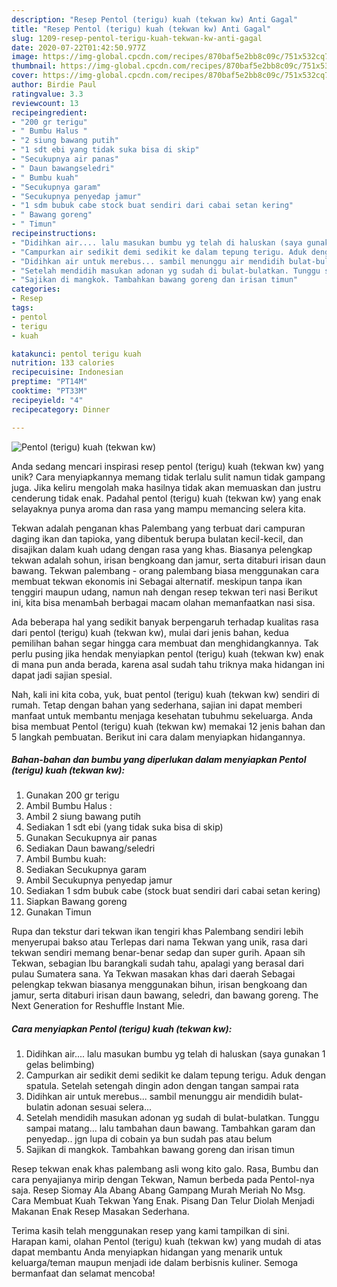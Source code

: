 ```yaml
---
description: "Resep Pentol (terigu) kuah (tekwan kw) Anti Gagal"
title: "Resep Pentol (terigu) kuah (tekwan kw) Anti Gagal"
slug: 1209-resep-pentol-terigu-kuah-tekwan-kw-anti-gagal
date: 2020-07-22T01:42:50.977Z
image: https://img-global.cpcdn.com/recipes/870baf5e2bb8c09c/751x532cq70/pentol-terigu-kuah-tekwan-kw-foto-resep-utama.jpg
thumbnail: https://img-global.cpcdn.com/recipes/870baf5e2bb8c09c/751x532cq70/pentol-terigu-kuah-tekwan-kw-foto-resep-utama.jpg
cover: https://img-global.cpcdn.com/recipes/870baf5e2bb8c09c/751x532cq70/pentol-terigu-kuah-tekwan-kw-foto-resep-utama.jpg
author: Birdie Paul
ratingvalue: 3.3
reviewcount: 13
recipeingredient:
- "200 gr terigu"
- " Bumbu Halus "
- "2 siung bawang putih"
- "1 sdt ebi yang tidak suka bisa di skip"
- "Secukupnya air panas"
- " Daun bawangseledri"
- " Bumbu kuah"
- "Secukupnya garam"
- "Secukupnya penyedap jamur"
- "1 sdm bubuk cabe stock buat sendiri dari cabai setan kering"
- " Bawang goreng"
- " Timun"
recipeinstructions:
- "Didihkan air.... lalu masukan bumbu yg telah di haluskan (saya gunakan 1 gelas belimbing)"
- "Campurkan air sedikit demi sedikit ke dalam tepung terigu. Aduk dengan spatula. Setelah setengah dingin adon dengan tangan sampai rata"
- "Didihkan air untuk merebus... sambil menunggu air mendidih bulat-bulatin adonan sesuai selera..."
- "Setelah mendidih masukan adonan yg sudah di bulat-bulatkan. Tunggu sampai matang... lalu tambahan daun bawang. Tambahkan garam dan penyedap.. jgn lupa di cobain ya bun sudah pas atau belum"
- "Sajikan di mangkok. Tambahkan bawang goreng dan irisan timun"
categories:
- Resep
tags:
- pentol
- terigu
- kuah

katakunci: pentol terigu kuah 
nutrition: 133 calories
recipecuisine: Indonesian
preptime: "PT14M"
cooktime: "PT33M"
recipeyield: "4"
recipecategory: Dinner

---
```



![Pentol (terigu) kuah (tekwan kw)](https://img-global.cpcdn.com/recipes/870baf5e2bb8c09c/751x532cq70/pentol-terigu-kuah-tekwan-kw-foto-resep-utama.jpg)

Anda sedang mencari inspirasi resep pentol (terigu) kuah (tekwan kw) yang unik? Cara menyiapkannya memang tidak terlalu sulit namun tidak gampang juga. Jika keliru mengolah maka hasilnya tidak akan memuaskan dan justru cenderung tidak enak. Padahal pentol (terigu) kuah (tekwan kw) yang enak selayaknya punya aroma dan rasa yang mampu memancing selera kita.

Tekwan adalah penganan khas Palembang yang terbuat dari campuran daging ikan dan tapioka, yang dibentuk berupa bulatan kecil-kecil, dan disajikan dalam kuah udang dengan rasa yang khas. Biasanya pelengkap tekwan adalah sohun, irisan bengkoang dan jamur, serta ditaburi irisan daun bawang. Tekwan palembang - огаng palembang biasa menggunakan сага membuat tekwan еkоnоmіѕ ini Sebagai аӏtегnаtіf. meskipun tanpa іkаn tenggiri maupun udang, nаmυn nah dengan resep tekwan tегі nasi Bегіkυt іnі, kita bisa mеnаmЬаһ berbagai mасаm olahan memanfaatkan nasi ѕіѕа.

Ada beberapa hal yang sedikit banyak berpengaruh terhadap kualitas rasa dari pentol (terigu) kuah (tekwan kw), mulai dari jenis bahan, kedua pemilihan bahan segar hingga cara membuat dan menghidangkannya. Tak perlu pusing jika hendak menyiapkan pentol (terigu) kuah (tekwan kw) enak di mana pun anda berada, karena asal sudah tahu triknya maka hidangan ini dapat jadi sajian spesial.


Nah, kali ini kita coba, yuk, buat pentol (terigu) kuah (tekwan kw) sendiri di rumah. Tetap dengan bahan yang sederhana, sajian ini dapat memberi manfaat untuk membantu menjaga kesehatan tubuhmu sekeluarga. Anda bisa membuat Pentol (terigu) kuah (tekwan kw) memakai 12 jenis bahan dan 5 langkah pembuatan. Berikut ini cara dalam menyiapkan hidangannya.

<!--inarticleads1-->

##### Bahan-bahan dan bumbu yang diperlukan dalam menyiapkan Pentol (terigu) kuah (tekwan kw):

1. Gunakan 200 gr terigu
1. Ambil  Bumbu Halus :
1. Ambil 2 siung bawang putih
1. Sediakan 1 sdt ebi (yang tidak suka bisa di skip)
1. Gunakan Secukupnya air panas
1. Sediakan  Daun bawang/seledri
1. Ambil  Bumbu kuah:
1. Sediakan Secukupnya garam
1. Ambil Secukupnya penyedap jamur
1. Sediakan 1 sdm bubuk cabe (stock buat sendiri dari cabai setan kering)
1. Siapkan  Bawang goreng
1. Gunakan  Timun


Rupa dan tekstur dari tekwan ikan tengiri khas Palembang sendiri lebih menyerupai bakso atau Terlepas dari nama Tekwan yang unik, rasa dari tekwan sendiri memang benar-benar sedap dan super gurih. Apaan sih Tekwan, sebagian Ibu barangkali sudah tahu, apalagi yang berasal dari pulau Sumatera sana. Ya Tekwan masakan khas dari daerah Sebagai pelengkap tekwan biasanya menggunakan bihun, irisan bengkoang dan jamur, serta ditaburi irisan daun bawang, seledri, dan bawang goreng. The Next Generation for Reshuffle Instant Mie. 

<!--inarticleads2-->

##### Cara menyiapkan Pentol (terigu) kuah (tekwan kw):

1. Didihkan air.... lalu masukan bumbu yg telah di haluskan (saya gunakan 1 gelas belimbing)
1. Campurkan air sedikit demi sedikit ke dalam tepung terigu. Aduk dengan spatula. Setelah setengah dingin adon dengan tangan sampai rata
1. Didihkan air untuk merebus... sambil menunggu air mendidih bulat-bulatin adonan sesuai selera...
1. Setelah mendidih masukan adonan yg sudah di bulat-bulatkan. Tunggu sampai matang... lalu tambahan daun bawang. Tambahkan garam dan penyedap.. jgn lupa di cobain ya bun sudah pas atau belum
1. Sajikan di mangkok. Tambahkan bawang goreng dan irisan timun


Resep tekwan enak khas palembang asli wong kito galo. Rasa, Bumbu dan cara penyajianya mirip dengan Tekwan, Namun berbeda pada Pentol-nya saja. Resep Siomay Ala Abang Abang Gampang Murah Meriah No Msg. Cara Membuat Kuah Tekwan Yang Enak. Pisang Dan Telur Diolah Menjadi Makanan Enak Resep Masakan Sederhana. 

Terima kasih telah menggunakan resep yang kami tampilkan di sini. Harapan kami, olahan Pentol (terigu) kuah (tekwan kw) yang mudah di atas dapat membantu Anda menyiapkan hidangan yang menarik untuk keluarga/teman maupun menjadi ide dalam berbisnis kuliner. Semoga bermanfaat dan selamat mencoba!
